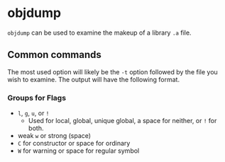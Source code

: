 # objdump

`objdump` can be used to examine the makeup of a library `.a` file.

## Common commands

The most used option will likely be the `-t` option followed by the file you wish to examine. The output will have the following format.

### Groups for Flags

- `l`, `g`, `u`, or `!`
  - Used for local, global, unique global, a space for neither, or `!` for both.
- weak `w` or strong (space)
- `C` for constructor or space for ordinary
- `W` for warning or space for regular symbol

